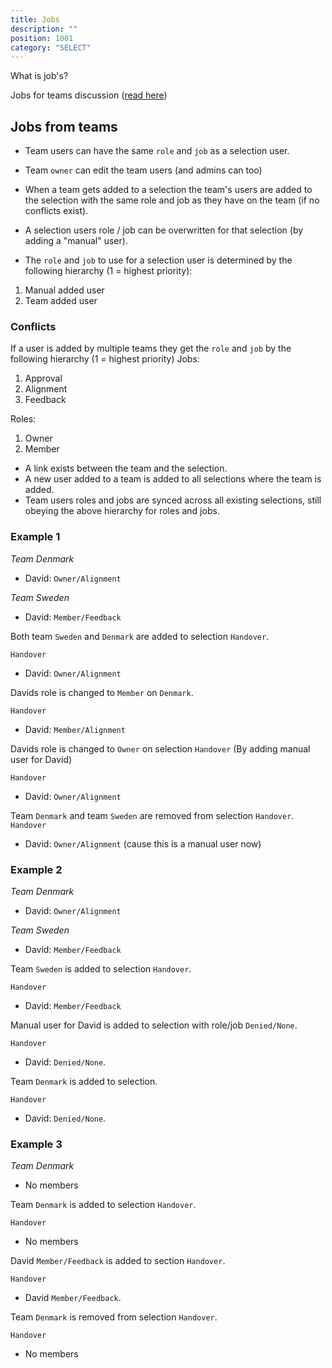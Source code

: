 ```yaml
---
title: Jobs
description: ""
position: 1001
category: "SELECT"
---
```


What is job's?

Jobs for teams discussion ([read here](https://app.clubhouse.io/kollekt/story/10008/jobs-for-teams))

## Jobs from teams

- Team users can have the same `role` and `job` as a selection user.
- Team `owner` can edit the team users (and admins can too)
- When a team gets added to a selection the team's users are added to the selection with the same role and job as they have on the team (if no conflicts exist).
- A selection users role / job can be overwritten for that selection (by adding a "manual" user).

- The `role` and `job` to use for a selection user is determined by the following hierarchy (1 = highest priority):

1. Manual added user
2. Team added user

### Conflicts

If a user is added by multiple teams they get the `role` and `job` by the following hierarchy (1 = highest priority)
Jobs:

1. Approval
2. Alignment
3. Feedback

Roles:

1. Owner
2. Member

- A link exists between the team and the selection.
- A new user added to a team is added to all selections where the team is added.
- Team users roles and jobs are synced across all existing selections, still obeying the above hierarchy for roles and jobs.

### Example 1

_Team Denmark_

- David: `Owner/Alignment`

_Team Sweden_

- David: `Member/Feedback`

Both team `Sweden` and `Denmark` are added to selection `Handover`.

`Handover`

- David: `Owner/Alignment`

Davids role is changed to `Member` on `Denmark`.

`Handover`

- David: `Member/Alignment`

Davids role is changed to `Owner` on selection `Handover` (By adding manual user for David)

`Handover`

- David: `Owner/Alignment`

Team `Denmark` and team `Sweden` are removed from selection `Handover`.
`Handover`

- David: `Owner/Alignment` (cause this is a manual user now)

### Example 2

_Team Denmark_

- David: `Owner/Alignment`

_Team Sweden_

- David: `Member/Feedback`

Team `Sweden` is added to selection `Handover`.

`Handover`

- David: `Member/Feedback`

Manual user for David is added to selection with role/job `Denied/None`.

`Handover`

- David: `Denied/None`.

Team `Denmark` is added to selection.

`Handover`

- David: `Denied/None`.

### Example 3

_Team Denmark_

- No members

Team `Denmark` is added to selection `Handover`.

`Handover`

- No members

David `Member/Feedback` is added to section `Handover`.

`Handover`

- David `Member/Feedback`.

Team `Denmark` is removed from selection `Handover`.

`Handover`

- No members
